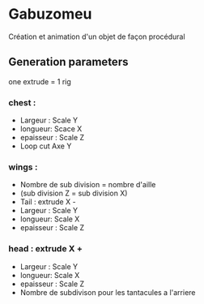 # Gabuzomeu
Création et animation d'un objet de façon procédural 

## Generation parameters 
one extrude = 1 rig
### chest :
- Largeur : Scale Y
- longueur: Scace X
- epaisseur : Scale Z 
- Loop cut Axe Y
### wings :
- Nombre de sub division = nombre d'aille
- (sub division Z = sub division X)
- Tail : extrude X -
- Largeur : Scale Y
- longueur: Scale X
- epaisseur : Scale Z 
### head : extrude X +
- Largeur : Scale Y
- longueur: Scale X
- epaisseur : Scale Z 
- Nombre de subdivison pour les tantacules a l'arriere